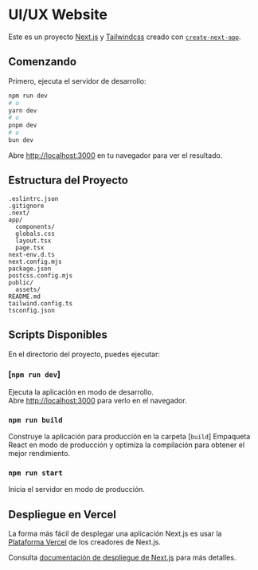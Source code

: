 # UI/UX Website

Este es un proyecto [Next.js](https://nextjs.org/) y [Tailwindcss](https://tailwindcss.com/) creado con [`create-next-app`](https://github.com/vercel/next.js/tree/canary/packages/create-next-app).

## Comenzando

Primero, ejecuta el servidor de desarrollo:

```bash
npm run dev
# o
yarn dev
# o
pnpm dev
# o
bun dev
```

Abre [http://localhost:3000](http://localhost:3000) en tu navegador para ver el resultado.

## Estructura del Proyecto

```plaintext
.eslintrc.json
.gitignore
.next/
app/
  components/
  globals.css
  layout.tsx
  page.tsx
next-env.d.ts
next.config.mjs
package.json
postcss.config.mjs
public/
  assets/
README.md
tailwind.config.ts
tsconfig.json
```

## Scripts Disponibles

En el directorio del proyecto, puedes ejecutar:

### [`npm run dev`]

Ejecuta la aplicación en modo de desarrollo.\
Abre [http://localhost:3000](http://localhost:3000) para verlo en el navegador.

### `npm run build`

Construye la aplicación para producción en la carpeta [`build`]
Empaqueta React en modo de producción y optimiza la compilación para obtener el mejor rendimiento.

### `npm run start`

Inicia el servidor en modo de producción.

## Despliegue en Vercel

La forma más fácil de desplegar una aplicación Next.js es usar la [Plataforma Vercel](https://vercel.com/new?utm_medium=default-template&filter=next.js&utm_source=create-next-app&utm_campaign=create-next-app-readme) de los creadores de Next.js.

Consulta [documentación de despliegue de Next.js](https://nextjs.org/docs/deployment) para más detalles.
